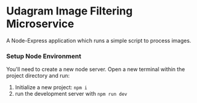 # Udagram Image Filtering Microservice

A Node-Express application which runs a simple script to process images.


### Setup Node Environment

You'll need to create a new node server. Open a new terminal within the project directory and run:

1. Initialize a new project: `npm i`
2. run the development server with `npm run dev`
